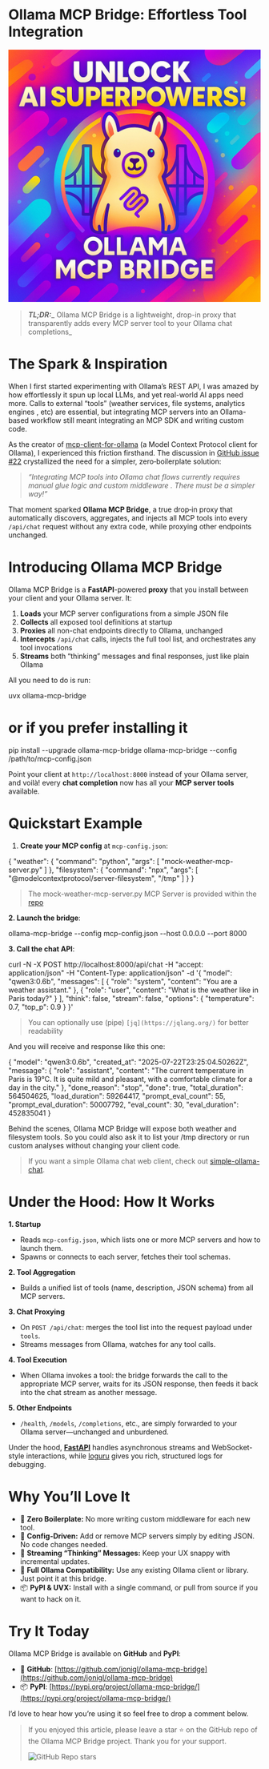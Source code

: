 # Ollama MCP Bridge: Effortless Tool Integration

![cover](./img/ollama-mcp-bridge-cover.jpg)

> **_TL;DR:_**_
> Ollama MCP Bridge is a lightweight, drop-in proxy that transparently adds every MCP server tool to your Ollama chat completions_

# The Spark & Inspiration

When I first started experimenting with Ollama’s REST API, I was amazed by how effortlessly it spun up local LLMs, and yet real-world AI apps need more. Calls to external “tools” (weather services, file systems, analytics engines , etc) are essential, but integrating MCP servers into an Ollama-based workflow still meant integrating an MCP SDK and writing custom code.

As the creator of  [mcp-client-for-ollama](https://github.com/jonigl/mcp-client-for-ollama)  (a Model Context Protocol client for Ollama), I experienced this friction firsthand. The discussion in  [GitHub issue #22](https://github.com/jonigl/mcp-client-for-ollama/issues/22)  crystallized the need for a simpler, zero‑boilerplate solution:

> _“Integrating MCP tools into Ollama chat flows currently requires manual glue logic and custom middleware . There must be a simpler way!”_

That moment sparked  **Ollama MCP Bridge**, a true drop‑in proxy that automatically discovers, aggregates, and injects all MCP tools into every  `/api/chat`  request without any extra code, while proxying other endpoints unchanged.

# Introducing Ollama MCP Bridge

Ollama MCP Bridge is a  **FastAPI**-powered  **proxy**  that you install between your client and your Ollama server. It:

1.  **Loads**  your MCP server configurations from a simple JSON file
2.  **Collects**  all exposed tool definitions at startup
3.  **Proxies**  all non-chat endpoints directly to Ollama, unchanged
4.  **Intercepts**  `/api/chat`  calls, injects the full tool list, and orchestrates any tool invocations
5.  **Streams**  both “thinking” messages and final responses, just like plain Ollama

All you need to do is run:

uvx ollama-mcp-bridge
# or if you prefer installing it
pip install --upgrade ollama-mcp-bridge
ollama-mcp-bridge --config /path/to/mcp-config.json

Point your client at  `http://localhost:8000`  instead of your Ollama server, and voilà! every  **chat completion**  now has all your  **MCP server tools**  available.

# Quickstart Example

1.  **Create your MCP config**  at  `mcp-config.json`:

{
  "weather": {
    "command": "python",
    "args": [
      "mock-weather-mcp-server.py"
    ]
  },
  "filesystem": {
    "command": "npx",
    "args": [
      "@modelcontextprotocol/server-filesystem",
      "/tmp"
    ]
  }
}

> The mock-weather-mcp-server.py MCP Server is provided within the  [repo](https://github.com/jonigl/ollama-mcp-bridge/tree/main/mcp-servers-config)

**2. Launch the bridge**:

ollama-mcp-bridge --config mcp-config.json --host 0.0.0.0 --port 8000

**3. Call the chat API**:

curl -N -X POST http://localhost:8000/api/chat -H "accept: application/json" -H "Content-Type: application/json" -d '{
    "model": "qwen3:0.6b",
    "messages": [
      {
        "role": "system",
        "content": "You are a weather assistant."
      },
      {
        "role": "user",
        "content": "What is the weather like in Paris today?"
      }
    ],
    "think": false,
    "stream": false,
    "options": {
      "temperature": 0.7,
      "top_p": 0.9
    }
  }'

> You can optionally use (pipe)  `[jq](https://jqlang.org/)`  for better readability

And you will receive and response like this one:

{
  "model": "qwen3:0.6b",
  "created_at": "2025-07-22T23:25:04.50262Z",
  "message": {
    "role": "assistant",
    "content": "The current temperature in Paris is 19°C. It is quite mild and pleasant, with a comfortable climate for a day in the city."
  },
  "done_reason": "stop",
  "done": true,
  "total_duration": 564504625,
  "load_duration": 59264417,
  "prompt_eval_count": 55,
  "prompt_eval_duration": 50007792,
  "eval_count": 30,
  "eval_duration": 452835041
}

Behind the scenes, Ollama MCP Bridge will expose both weather and filesystem tools. So you could also ask it to list your /tmp directory or run custom analyses without changing your client code.

> If you want a simple Ollama chat web client, check out  [simple-ollama-chat](https://github.com/jonigl/simple-ollama-chat).

# Under the Hood: How It Works

**1. Startup**

-   Reads  `mcp-config.json`, which lists one or more MCP servers and how to launch them.
-   Spawns or connects to each server, fetches their tool schemas.

**2. Tool Aggregation**

-   Builds a unified list of tools (name, description, JSON schema) from all MCP servers.

**3. Chat Proxying**

-   On  `POST /api/chat`: merges the tool list into the request payload under  `tools`.
-   Streams messages from Ollama, watches for any tool calls.

**4. Tool Execution**

-   When Ollama invokes a tool: the bridge forwards the call to the appropriate MCP server, waits for its JSON response, then feeds it back into the chat stream as another message.

**5. Other Endpoints**

-   `/health`,  `/models`,  `/completions`, etc., are simply forwarded to your Ollama server—unchanged and unburdened.

Under the hood,  [**FastAPI**](https://fastapi.tiangolo.com/)  handles asynchronous streams and WebSocket-style interactions, while  [loguru](https://github.com/Delgan/loguru)  gives you rich, structured logs for debugging.

# Why You’ll Love It

-   🚀  **Zero Boilerplate:**  No more writing custom middleware for each new tool.
-   🔧  **Config-Driven:**  Add or remove MCP servers simply by editing JSON. No code changes needed.
-   🔄  **Streaming “Thinking” Messages:**  Keep your UX snappy with incremental updates.
-   🔌  **Full Ollama Compatibility:**  Use any existing Ollama client or library. Just point it at this bridge.
-   📦  **PyPI & UVX:**  Install with a single command, or pull from source if you want to hack on it.

# Try It Today

Ollama MCP Bridge is available on  **GitHub**  and  **PyPI**:

-   🔗  **GitHub**:  [https://github.com/jonigl/ollama-mcp-bridge](https://github.com/jonigl/ollama-mcp-bridge)
-   📦  **PyPI**:  [https://pypi.org/project/ollama-mcp-bridge/](https://pypi.org/project/ollama-mcp-bridge/)

I’d love to hear how you’re using it so feel free to drop a comment below.

> If you enjoyed this article, please leave a star ⭐️ on the GitHub repo of the Ollama MCP Bridge project. Thank you for your support.
>
>![GitHub Repo stars](https://img.shields.io/github/stars/jonigl/ollama-mcp-bridge?style=social&link=https%3A%2F%2Fgithub.com%2Fjonigl%2Follama-mcp-bridge)
